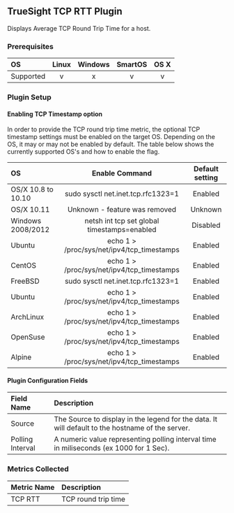 TrueSight TCP RTT Plugin
---------------------------

Displays Average TCP Round Trip Time for a host.

### Prerequisites

|     OS    | Linux | Windows | SmartOS | OS X |
|:----------|:-----:|:-------:|:-------:|:----:|
| Supported |   v   |    x    |    v    |  v   |


### Plugin Setup

#### Enabling TCP Timestamp option
In order to provide the TCP round trip time metric, the optional TCP timestamp settings must be enabled on the target OS.  Depending on the OS, it may or may not be enabled by default.
The table below shows the currently supported OS's and how to enable the flag.

|     OS              |   Enable Command                              | Default setting |
|:--------------------|:---------------------------------------------:|:---------------:|
| OS/X 10.8 to 10.10	|  sudo sysctl net.inet.tcp.rfc1323=1           |  Enabled        |
| OS/X 10.11         	|  Unknown - feature was removed                |  Unknown        |
| Windows 2008/2012 	|  netsh int tcp set global timestamps=enabled  |  Disabled        |
| Ubuntu            	|  echo 1 > /proc/sys/net/ipv4/tcp_timestamps   |  Enabled        |
| CentOS            	|  echo 1 > /proc/sys/net/ipv4/tcp_timestamps   |  Enabled        |
| FreeBSD            	|  sudo sysctl net.inet.tcp.rfc1323=1           |  Enabled        |
| Ubuntu            	|  echo 1 > /proc/sys/net/ipv4/tcp_timestamps   |  Enabled        |
| ArchLinux         	|  echo 1 > /proc/sys/net/ipv4/tcp_timestamps   |  Enabled        |
| OpenSuse          	|  echo 1 > /proc/sys/net/ipv4/tcp_timestamps   |  Enabled        |
| Alpine            	|  echo 1 > /proc/sys/net/ipv4/tcp_timestamps   |  Enabled        |

 
#### Plugin Configuration Fields
|Field Name        |Description                                                                                                                                                                                                                                                    |
|:-----------------|:--------------------------------------------------------------------------------------------------------------------------------------------------------------------------------------------------------------------------------------------------------------|
|Source          |The Source to display in the legend for the data.  It will default to the hostname of the server.|
|Polling Interval|A numeric value representing polling interval time in miliseconds (ex 1000 for 1 Sec).                                                                                                                                                                                                    |

### Metrics Collected

|Metric Name   |Description                                                             |
|:-------------|:-----------------------------------------------------------------------|
|TCP RTT       |TCP round trip time                                             |

